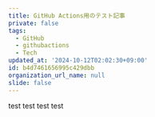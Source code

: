 ```yaml
---
title: GitHub Actions用のテスト記事
private: false
tags:
  - GitHub
  - githubactions
  - Tech
updated_at: '2024-10-12T02:02:30+09:00'
id: b4d7461656995c429dbb
organization_url_name: null
slide: false
---
```

test
test
test
test
